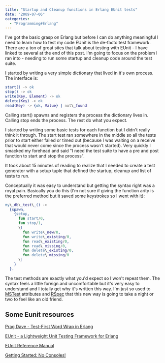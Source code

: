 ```yaml
---
title: "Startup and Cleanup functions in Erlang EUnit tests"
date: "2009-07-06"
categories: 
  - "Programming#Erlang"
---
```


I've got the basic grasp on Erlang but before I can do anything meaningful I need to learn how to test my code EUnit is the de-facto test framework. There are a ton of great sites that talk about testing with EUnit - I have linked to several at the end of this post. I'm going to focus on the problem I ran into - needing to run some startup and cleanup code around the test suite.

I started by writing a very simple dictionary that lived in it's own process. The interface is:

```erlang
start() -> ok
stop() -> ok
write(Key, Element) -> ok
delete(Key) -> ok
read(Key) -> {ok, Value} | not\_found
```

Calling start() spawns and registers the process the dictionary lives in. Calling stop ends the process. The rest do what you expect.

I started by writing some basic tests for each function but I didn't really think it through. The start test ran somewhere in the middle so all the tests prior to start either failed or timed out (because I was waiting on a receive that would never come since the process wasn't started). Very quickly I smacked my forehead and said "I need the test suite to have a pre and post function to start and stop the process".

It took about 15 minutes of reading to realize that I needed to create a test generator with a setup tuple that defined the startup, cleanup and list of tests to run.

Conceptually it was easy to understand but getting the syntax right was a royal pain. Basically you do this (I'm not sure if giving the function arity is the preferred method but it saved some keystrokes so I went with it):

```erlang
my\_db\_test\_() ->
  {spawn,
    {setup,
      fun start/0,
      fun stop/1,
      \[
        fun write\_new/0,
        fun write\_existing/0,
        fun read\_existing/0,
        fun read\_missing/0,
        fun delete\_existing/0,
        fun delete\_missing/0
      \]
    }
  }.
```

The test methods are exactly what you'd expect so I won't repeat them. The syntax feels a little foreign and uncomfortable but it's very easy to understand and I totally get why it's written this way. I'm just so used to [MSTest](http://en.wikipedia.org/wiki/MSTest) attributes and [RSpec](http://rspec.info/) that this new way is going to take a night or two to feel like an old friend.

## Some Eunit resources

[Prag Dave - Test-First Word Wrap in Erlang](http://pragdave.pragprog.com/pragdave/2007/04/testfirst_word_.html)

[EUnit - a Lightweight Unit Testing Framework for Erlang](http://svn.process-one.net/contribs/trunk/eunit/doc/overview-summary.html)

[EUnit Reference Manual](http://erlang.org/doc/apps/eunit/index.html)

[Getting Started: No Consoles!](http://salientblue.com/codenotes/?name=erl_start)
